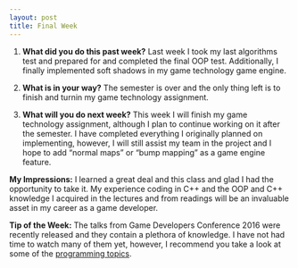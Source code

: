 ```yaml
---
layout: post
title: Final Week
---
```


1. **What did you do this past week?** 
Last week I took my last algorithms test and prepared for and completed the final OOP test. Additionally, I finally implemented soft shadows in my game technology game engine.

2. **What is in your way?** 
The semester is over and the only thing left is to finish and turnin my game technology assignment.

3. **What will you do next week?**
This week I will finish my game technology assignment, although I plan to continue working on it after the semester. I have completed everything I originally planned on implementing, however, I will still assist my team in the project and I hope to add “normal maps” or “bump mapping” as a game engine feature.

**My Impressions:**
I learned a great deal and this class and glad I had the opportunity to take it. My experience coding in C++ and the OOP and C++ knowledge I acquired in the lectures and from readings will be an invaluable asset in my career as a game developer.

**Tip of the Week:**
The talks from Game Developers Conference 2016 were recently released and they contain a plethora of knowledge. I have not had time to watch many of them yet, however, I recommend you take a look at some of the [programming topics](http://www.gdcvault.com/browse/gdc-16).
